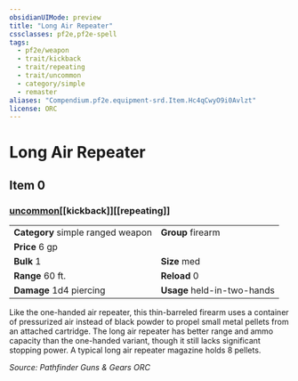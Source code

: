 ```yaml
---
obsidianUIMode: preview
title: "Long Air Repeater"
cssclasses: pf2e,pf2e-spell
tags:
  - pf2e/weapon
  - trait/kickback
  - trait/repeating
  - trait/uncommon
  - category/simple
  - remaster
aliases: "Compendium.pf2e.equipment-srd.Item.Hc4qCwyO9i0Avlzt"
license: ORC
---
```

# Long Air Repeater
## Item 0
### [uncommon](uncommon "Uncommon Rarity Trait")[[kickback]][[repeating]]

|  |  |
| -- | -- |
| **Category** simple ranged weapon | **Group** firearm |
| **Price** 6 gp |  |
| **Bulk** 1 | **Size** med |
|**Range** 60 ft.| **Reload** 0|
| **Damage** 1d4 piercing  | **Usage** held-in-two-hands |



Like the one-handed air repeater, this thin-barreled firearm uses a container of pressurized air instead of black powder to propel small metal pellets from an attached cartridge. The long air repeater has better range and ammo capacity than the one-handed variant, though it still lacks significant stopping power. A typical long air repeater magazine holds 8 pellets.

*Source: Pathfinder Guns & Gears*
*ORC*